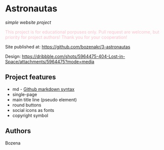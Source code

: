 # Astronautas

_simple website project_

<p style="color: pink;"> This project is for educational porpuses only. Pull request are welcome, but priority for project authors! Thank you for your cooperation! </p>

Site published at: https://github.com/bozenakr/3-astronautas

Design: https://dribbble.com/shots/5964475-404-Lost-in-Space/attachments/5964475?mode=media

## Project features

-   md - [Github markdown syntax](https://docs.github.com/en/get-started/writing-on-github/getting-started-with-writing-and-formatting-on-github/basic-writing-and-formatting-syntax)
-   single-page
-   main title line (pseudo element)
-   round buttons
-   social icons as fonts
-   copyright symbol

## Authors

Bozena